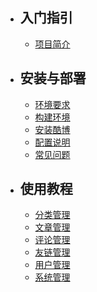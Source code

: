 - ## 入门指引
    - [项目简介](/{{route}}/{{version}}/overview)
- ## 安装与部署
    - [环境要求](/{{route}}/{{version}}/require)
    - [构建环境](/{{route}}/{{version}}/environment)
    - [安装酷博](/{{route}}/{{version}}/setup)
    - [配置说明](/{{route}}/{{version}}/config)
    - [常见问题](/{{route}}/{{version}}/faq)
- ## 使用教程
    - [分类管理](/{{route}}/{{version}}/category)
    - [文章管理](/{{route}}/{{version}}/post)
    - [评论管理](/{{route}}/{{version}}/comment)
    - [友链管理](/{{route}}/{{version}}/link)
    - [用户管理](/{{route}}/{{version}}/user)
    - [系统管理](/{{route}}/{{version}}/system)
